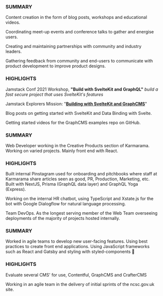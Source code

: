 <script>
  import RoleDetails from '@lib/role-details.svelte'
  import Collapse from '@lib/collapse.svelte'
</script>

<RoleDetails 
  position="Developer Advocate"
  company="GraphCMS"
  startDate="2021-04-26"
  endDate="" 
/>

<section class='all-prose mb-8'>

### SUMMARY

Content creation in the form of blog posts, workshops and educational
videos.

Coordinating meet-up events and conference talks to gather and
energise users.

Creating and maintaining partnerships with community and industry
leaders.

Gathering feedback from community and end-users to communicate with
product development to improve product designs.

### HIGHLIGHTS

Jamstack Conf 2021 Workshop, **"Build with SvelteKit and GraphQL"**
_build a fast secure project that uses SvelteKit's features_

Jamstack Explorers Mission:
"**[Building with SvelteKit and GraphCMS](https://explorers.netlify.com/learn/building-with-sveltekit-and-graphcms)**"

Blog posts on getting started with SvelteKit and Data Binding with
Svelte.

Getting started videos for the GraphCMS examples repo on GitHub.

</section>

<span class="divider before:bg-primary after:bg-primary mb-10" />

<RoleDetails 
  position="Web Developer"
  company="Karmarama"
  startDate="2018-09-03"
  endDate="2021-04-23" 
/>

<section class='all-prose'>

### SUMMARY

Web Developer working in the Creative Products section of Karmarama.
Working on varied projects. Mainly front end with React.

### HIGHLIGHTS

Built internal Pinstagram used for onboarding and pitchbooks where
staff at Karmarama share articles seen as good, PR, Production,
Marketing, etc. Built with NextJS, Prisma (GraphQL data layer) and
GraphQL Yoga (Express).

Working on the internal HR chatbot, using TypeScript and Xstate.js for
the bot with Google Dialogflow for natural language processing.

Team DevOps. As the longest serving member of the Web Team overseeing
deployments of the majority of projects hosted internally.

</section>

<span class="divider before:bg-primary after:bg-primary mb-10" />

<RoleDetails 
  position="Front-End Developer"
  company="Zaizi"
  startDate="2018-03-08"
  endDate="2018-08-31" 
/>

<section class='all-prose'>

### SUMMARY

Worked in agile teams to develop new user-facing features. Using best
practices to create front end applications. Using JavaScript
frameworks such as React and Gatsby and styling with styled-components
💅

### HIGHLIGHTS

Evaluate several CMS' for use, Contentful, GraphCMS and CrafterCMS

Working in an agile team in the delivery of initial sprints of the
ncsc.gov.uk site.

</section>

<span class="divider before:bg-primary after:bg-primary mb-10" />
